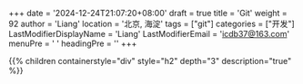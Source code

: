 +++
date = '2024-12-24T21:07:20+08:00'
draft = true
title = 'Git'
weight = 92
author = 'Liang'
location = '北京, 海淀'
tags = ["git"]
categories = ["开发"]
LastModifierDisplayName = 'Liang'
LastModifierEmail = 'icdb37@163.com'
menuPre = '<i class="fa-brands fa-git-alt"></i> '
headingPre = ''
+++

{{% children containerstyle="div" style="h2" depth="3" description="true" %}}
